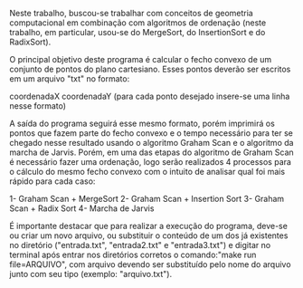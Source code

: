 Neste trabalho, buscou-se trabalhar com conceitos de geometria computacional em combinação com algoritmos de ordenação (neste trabalho, em particular, usou-se do MergeSort, do InsertionSort e do RadixSort).  

O principal objetivo deste programa é calcular o fecho convexo de um conjunto de pontos do plano cartesiano. Esses pontos deverão ser escritos em um arquivo "txt" no formato:

coordenadaX coordenadaY
(para cada ponto desejado insere-se uma linha nesse formato)

A saída do programa seguirá esse mesmo formato, porém imprimirá os pontos que fazem parte do fecho convexo e o tempo necessário para ter se chegado nesse resultado usando o algoritmo Graham Scan e o algoritmo da marcha de Jarvis. Porém, em uma das etapas do algoritmo de Graham Scan é necessário fazer uma ordenação, logo serão realizados 4 processos para o cálculo do mesmo fecho convexo com o intuito de analisar qual foi mais rápido para cada caso:

1- Graham Scan + MergeSort
2- Graham Scan + Insertion Sort
3- Graham Scan + Radix Sort
4- Marcha de Jarvis

É importante destacar que para realizar a execução do programa, deve-se ou criar um novo arquivo, ou substituir o conteúdo de um dos já existentes no diretório ("entrada.txt", "entrada2.txt" e "entrada3.txt") e digitar no terminal após entrar nos diretórios corretos o comando:"make run file=ARQUIVO", com arquivo devendo ser substituído pelo nome do arquivo junto com seu tipo (exemplo: "arquivo.txt").